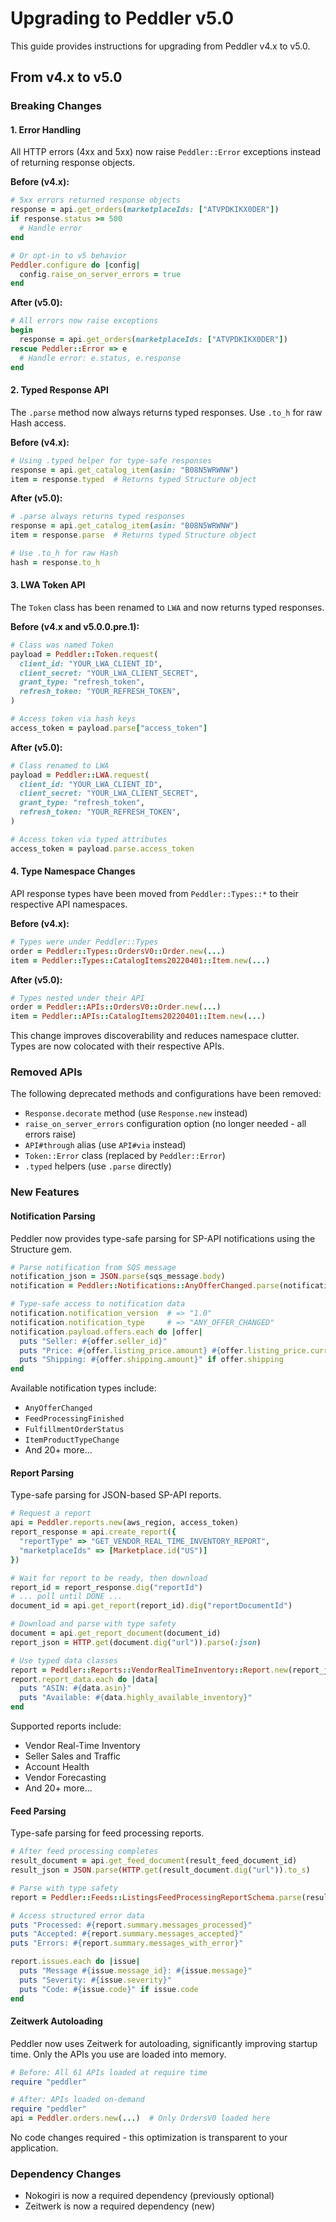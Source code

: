 # Upgrading to Peddler v5.0

This guide provides instructions for upgrading from Peddler v4.x to v5.0.

## From v4.x to v5.0

### Breaking Changes

#### 1. Error Handling

All HTTP errors (4xx and 5xx) now raise `Peddler::Error` exceptions instead of returning response objects.

**Before (v4.x):**
```ruby
# 5xx errors returned response objects
response = api.get_orders(marketplaceIds: ["ATVPDKIKX0DER"])
if response.status >= 500
  # Handle error
end

# Or opt-in to v5 behavior
Peddler.configure do |config|
  config.raise_on_server_errors = true
end
```

**After (v5.0):**
```ruby
# All errors now raise exceptions
begin
  response = api.get_orders(marketplaceIds: ["ATVPDKIKX0DER"])
rescue Peddler::Error => e
  # Handle error: e.status, e.response
end
```

#### 2. Typed Response API

The `.parse` method now always returns typed responses. Use `.to_h` for raw Hash access.

**Before (v4.x):**
```ruby
# Using .typed helper for type-safe responses
response = api.get_catalog_item(asin: "B08N5WRWNW")
item = response.typed  # Returns typed Structure object
```

**After (v5.0):**
```ruby
# .parse always returns typed responses
response = api.get_catalog_item(asin: "B08N5WRWNW")
item = response.parse  # Returns typed Structure object

# Use .to_h for raw Hash
hash = response.to_h
```

#### 3. LWA Token API

The `Token` class has been renamed to `LWA` and now returns typed responses.

**Before (v4.x and v5.0.0.pre.1):**
```ruby
# Class was named Token
payload = Peddler::Token.request(
  client_id: "YOUR_LWA_CLIENT_ID",
  client_secret: "YOUR_LWA_CLIENT_SECRET",
  grant_type: "refresh_token",
  refresh_token: "YOUR_REFRESH_TOKEN",
)

# Access token via hash keys
access_token = payload.parse["access_token"]
```

**After (v5.0):**
```ruby
# Class renamed to LWA
payload = Peddler::LWA.request(
  client_id: "YOUR_LWA_CLIENT_ID",
  client_secret: "YOUR_LWA_CLIENT_SECRET",
  grant_type: "refresh_token",
  refresh_token: "YOUR_REFRESH_TOKEN",
)

# Access token via typed attributes
access_token = payload.parse.access_token
```

#### 4. Type Namespace Changes

API response types have been moved from `Peddler::Types::*` to their respective API namespaces.

**Before (v4.x):**
```ruby
# Types were under Peddler::Types
order = Peddler::Types::OrdersV0::Order.new(...)
item = Peddler::Types::CatalogItems20220401::Item.new(...)
```

**After (v5.0):**
```ruby
# Types nested under their API
order = Peddler::APIs::OrdersV0::Order.new(...)
item = Peddler::APIs::CatalogItems20220401::Item.new(...)
```

This change improves discoverability and reduces namespace clutter. Types are now colocated with their respective APIs.

### Removed APIs

The following deprecated methods and configurations have been removed:

- `Response.decorate` method (use `Response.new` instead)
- `raise_on_server_errors` configuration option (no longer needed - all errors raise)
- `API#through` alias (use `API#via` instead)
- `Token::Error` class (replaced by `Peddler::Error`)
- `.typed` helpers (use `.parse` directly)

### New Features

#### Notification Parsing

Peddler now provides type-safe parsing for SP-API notifications using the Structure gem.

```ruby
# Parse notification from SQS message
notification_json = JSON.parse(sqs_message.body)
notification = Peddler::Notifications::AnyOfferChanged.parse(notification_json)

# Type-safe access to notification data
notification.notification_version  # => "1.0"
notification.notification_type     # => "ANY_OFFER_CHANGED"
notification.payload.offers.each do |offer|
  puts "Seller: #{offer.seller_id}"
  puts "Price: #{offer.listing_price.amount} #{offer.listing_price.currency_code}"
  puts "Shipping: #{offer.shipping.amount}" if offer.shipping
end
```

Available notification types include:
- `AnyOfferChanged`
- `FeedProcessingFinished`
- `FulfillmentOrderStatus`
- `ItemProductTypeChange`
- And 20+ more...

#### Report Parsing

Type-safe parsing for JSON-based SP-API reports.

```ruby
# Request a report
api = Peddler.reports.new(aws_region, access_token)
report_response = api.create_report({
  "reportType" => "GET_VENDOR_REAL_TIME_INVENTORY_REPORT",
  "marketplaceIds" => [Marketplace.id("US")]
})

# Wait for report to be ready, then download
report_id = report_response.dig("reportId")
# ... poll until DONE ...
document_id = api.get_report(report_id).dig("reportDocumentId")

# Download and parse with type safety
document = api.get_report_document(document_id)
report_json = HTTP.get(document.dig("url")).parse(:json)

# Use typed data classes
report = Peddler::Reports::VendorRealTimeInventory::Report.new(report_json)
report.report_data.each do |data|
  puts "ASIN: #{data.asin}"
  puts "Available: #{data.highly_available_inventory}"
end
```

Supported reports include:
- Vendor Real-Time Inventory
- Seller Sales and Traffic
- Account Health
- Vendor Forecasting
- And 20+ more...

#### Feed Parsing

Type-safe parsing for feed processing reports.

```ruby
# After feed processing completes
result_document = api.get_feed_document(result_feed_document_id)
result_json = JSON.parse(HTTP.get(result_document.dig("url")).to_s)

# Parse with type safety
report = Peddler::Feeds::ListingsFeedProcessingReportSchema.parse(result_json)

# Access structured error data
puts "Processed: #{report.summary.messages_processed}"
puts "Accepted: #{report.summary.messages_accepted}"
puts "Errors: #{report.summary.messages_with_error}"

report.issues.each do |issue|
  puts "Message #{issue.message_id}: #{issue.message}"
  puts "Severity: #{issue.severity}"
  puts "Code: #{issue.code}" if issue.code
end
```

#### Zeitwerk Autoloading

Peddler now uses Zeitwerk for autoloading, significantly improving startup time. Only the APIs you use are loaded into memory.

```ruby
# Before: All 61 APIs loaded at require time
require "peddler"

# After: APIs loaded on-demand
require "peddler"
api = Peddler.orders.new(...)  # Only OrdersV0 loaded here
```

No code changes required - this optimization is transparent to your application.

### Dependency Changes

- Nokogiri is now a required dependency (previously optional)
- Zeitwerk is now a required dependency (new)
